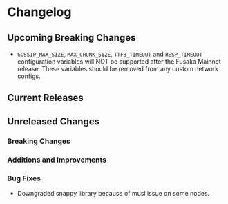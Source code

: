 # Changelog

## Upcoming Breaking Changes
 - `GOSSIP_MAX_SIZE`, `MAX_CHUNK_SIZE`, `TTFB_TIMEOUT` and `RESP_TIMEOUT` configuration variables will NOT be supported after the Fusaka Mainnet release. These variables should be removed from any custom network configs.

## Current Releases

## Unreleased Changes

### Breaking Changes

### Additions and Improvements

### Bug Fixes
 - Downgraded snappy library because of musl issue on some nodes.
